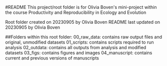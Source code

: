 #README
This project/root folder is for Olivia Boven's mini-project within the course Productivity and Reproducibility in Ecology and Evolution

Root folder created on 20230905 by Olivia Boven 
README last updated on 20230905 by Olivia Boven 

##Folders within this root folder:
00_raw_data: contains raw output files and original, unmodified datasets 
01_scripts: contains scripts required to run analysis
02_outdata: contains all outputs from analysis and modified datasets 
03_figs: contains figures and images 
04_manuscript: contains current and previous versions of manuscripts
